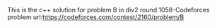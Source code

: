 This is the c++ solution for problem B in div2 round 1058-Codeforces
problem url:https://codeforces.com/contest/2160/problem/B
